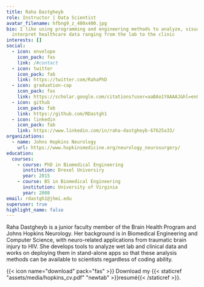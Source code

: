 ```yaml
---
title: Raha Dastgheyb
role: Instructor | Data Scientist
avatar_filename: hfbng9_z_400x400.jpg
bio: I like using programming and engineering methods to analyze, visualize, and
  interpret healthcare data ranging from the lab to the clinic
interests: []
social:
  - icon: envelope
    icon_pack: fas
    link: /#contact
  - icon: twitter
    icon_pack: fab
    link: https://twitter.com/RahaPhD
  - icon: graduation-cap
    icon_pack: fas
    link: https://scholar.google.com/citations?user=aaBAo1YAAAAJ&hl=en&oi=ao
  - icon: github
    icon_pack: fab
    link: https://github.com/RDastgh1
  - icon: linkedin
    icon_pack: fab
    link: https://www.linkedin.com/in/raha-dastgheyb-67625a33/
organizations:
  - name: Johns Hopkins Neurology
    url: https://www.hopkinsmedicine.org/neurology_neurosurgery/
education:
  courses:
    - course: PhD in Biomedical Engineering
      institution: Drexel Universiry
      year: 2015
    - course: BS in Biomedical Engineering
      institution: University of Virginia
      year: 2008
email: rdastgh1@jhmi.edu
superuser: true
highlight_name: false
---
```

Raha Dastgheyb is  a junior faculty member of the Brain Health Program and Johns Hopkins Neurology.  Her background is in Biomedical Engineering and Computer Science, with neuro-related applications from traumatic brain injury to HIV.  She develops tools to analyze wet lab and clinical data and works on deploying them in stand-alone apps so that these analysis methods can be available to scientists regardless of coding ability.

{{< icon name="download" pack="fas" >}} Download my {{< staticref "assets/media/hopkins_cv.pdf" "newtab" >}}resumé{{< /staticref >}}.